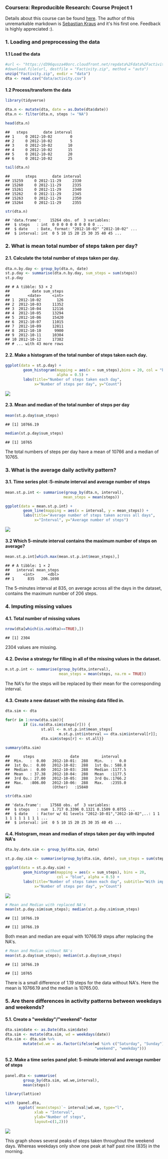 


### **Coursera: Reproducible Research: Course Project 1**
Details about this course can be found [here](https://www.coursera.org/learn/reproducible-research). The author of this
unremarkable markdown is [Sebastian Kraus](https://www.linkedin.com/in/sebastiankrausjena/) and it's his first one. Feedback is highly appreciated :).

### **1. Loading and preprocessing the data**

#### **1.1 Load the data**

```r
#url <- "https://d396qusza40orc.cloudfront.net/repdata%2Fdata%2Factivity.zip"
#download.file(url, destfile = "Factivity.zip", method = "auto")
unzip("Factivity.zip", exdir = "data")
dta <- read.csv("data/activity.csv")
```
  
#### **1.2 Process/transform the data**

```r
library(tidyverse)

dta.n <- mutate(dta, date = as.Date(dta$date))
dta.n <- filter(dta.n, steps != "NA")

head(dta.n)
```

```
##   steps       date interval
## 1     0 2012-10-02        0
## 2     0 2012-10-02        5
## 3     0 2012-10-02       10
## 4     0 2012-10-02       15
## 5     0 2012-10-02       20
## 6     0 2012-10-02       25
```

```r
tail(dta.n)
```

```
##       steps       date interval
## 15259     0 2012-11-29     2330
## 15260     0 2012-11-29     2335
## 15261     0 2012-11-29     2340
## 15262     0 2012-11-29     2345
## 15263     0 2012-11-29     2350
## 15264     0 2012-11-29     2355
```

```r
str(dta.n)
```

```
## 'data.frame':	15264 obs. of  3 variables:
##  $ steps   : int  0 0 0 0 0 0 0 0 0 0 ...
##  $ date    : Date, format: "2012-10-02" "2012-10-02" ...
##  $ interval: int  0 5 10 15 20 25 30 35 40 45 ...
```


### **2. What is mean total number of steps taken per day?**

#### **2.1. Calculate the total number of steps taken per day.**

```r
dta.n.by.day <- group_by(dta.n, date)
st.p.day <- summarise(dta.n.by.day, sum_steps = sum(steps))
st.p.day
```

```
## # A tibble: 53 × 2
##          date sum_steps
##        <date>     <int>
## 1  2012-10-02       126
## 2  2012-10-03     11352
## 3  2012-10-04     12116
## 4  2012-10-05     13294
## 5  2012-10-06     15420
## 6  2012-10-07     11015
## 7  2012-10-09     12811
## 8  2012-10-10      9900
## 9  2012-10-11     10304
## 10 2012-10-12     17382
## # ... with 43 more rows
```

#### **2.2. Make a histogram of the total number of steps taken each day.**

```r
ggplot(data = st.p.day) +
        geom_histogram(mapping = aes(x = sum_steps),bins = 20, col = "blue",
                       alpha = 0.5) + 
        labs(title="Number of steps taken each day",
             x="Number of steps per day", y="Count")
```

![](https://github.com/sekR4/Reproducible-Research/blob/master/project%201/figure/2.2.%20Histogram%20steps%20per%20day-1.png)<!-- -->

#### **2.3. Mean and median of the total number of steps per day**

```r
mean(st.p.day$sum_steps)
```

```
## [1] 10766.19
```

```r
median(st.p.day$sum_steps)
```

```
## [1] 10765
```



The total numbers of steps per day have a mean of 10766 and a median of 10765.


### **3. What is the average daily activity pattern?**

#### **3.1. Time series plot :5-minute interval and average number of steps**


```r
mean.st.p.int <- summarise(group_by(dta.n, interval), 
                          mean_steps = mean(steps))

ggplot(data = mean.st.p.int) +
        geom_line(mapping = aes(x = interval, y = mean_steps)) +
        labs(title="Average number of steps taken across all days",
             x="Interval", y="Average number of steps")
```

![](https://github.com/sekR4/Reproducible-Research/blob/master/project%201/figure/3.1%20mean%20per%20interval%20and%20time%20series-1.png)<!-- -->


#### **3.2 Which 5-minute interval contains the maximum number of steps on average?**


```r
mean.st.p.int[which.max(mean.st.p.int$mean_steps),]
```

```
## # A tibble: 1 × 2
##   interval mean_steps
##      <int>      <dbl>
## 1      835   206.1698
```



The 5-minutes interval at 835, on average across all the days in the dataset, contains the maximum number of 206 steps.

### **4. Imputing missing values**

#### **4.1. Total number of missing values**


```r
nrow(dta[which(is.na(dta)==TRUE),])
```

```
## [1] 2304
```



2304 values are missing.

#### **4.2. Devise a strategy for filling in all of the missing values in the dataset.**


```r
m.st.p.int <- summarise(group_by(dta,interval), 
                        mean_steps = mean(steps, na.rm = TRUE))
```

The NA's for the steps will be replaced by their mean for the corresponding interval.

#### **4.3. Create a new dataset with the missing data filled in.**


```r
dta.sim <- dta

for(r in 1:nrow(dta.sim)){
        if (is.na(dta.sim$steps[r])) {
                st.all <- m.st.p.int$mean_steps[
                        m.st.p.int$interval == dta.sim$interval[r]];
                dta.sim$steps[r] <- st.all}}

summary(dta.sim)
```

```
##      steps                date          interval     
##  Min.   :  0.00   2012-10-01:  288   Min.   :   0.0  
##  1st Qu.:  0.00   2012-10-02:  288   1st Qu.: 588.8  
##  Median :  0.00   2012-10-03:  288   Median :1177.5  
##  Mean   : 37.38   2012-10-04:  288   Mean   :1177.5  
##  3rd Qu.: 27.00   2012-10-05:  288   3rd Qu.:1766.2  
##  Max.   :806.00   2012-10-06:  288   Max.   :2355.0  
##                   (Other)   :15840
```

```r
str(dta.sim)
```

```
## 'data.frame':	17568 obs. of  3 variables:
##  $ steps   : num  1.717 0.3396 0.1321 0.1509 0.0755 ...
##  $ date    : Factor w/ 61 levels "2012-10-01","2012-10-02",..: 1 1 1 1 1 1 1 1 1 1 ...
##  $ interval: int  0 5 10 15 20 25 30 35 40 45 ...
```

#### **4.4. Histogram, mean and median of steps taken per day with imputed NA's**


```r
dta.by.date.sim <- group_by(dta.sim, date)

st.p.day.sim <- summarise(group_by(dta.sim, date), sum_steps = sum(steps))

ggplot(data = st.p.day.sim) +
        geom_histogram(mapping = aes(x = sum_steps), bins = 20,
                       col = "blue", alpha = 0.5) +
        labs(title="Number of steps taken each day", subtitle="With imputed NA's",
             x="Number of steps per day", y="Count")
```

![](https://github.com/sekR4/Reproducible-Research/blob/master/project%201/figure/4.4.%20histogram-1.png)<!-- -->


```r
# Mean and Median with replaced NA's
mean(st.p.day.sim$sum_steps); median(st.p.day.sim$sum_steps)
```

```
## [1] 10766.19
```

```
## [1] 10766.19
```

Both mean and median are equal with 10766.19 steps after replacing the NA's.


```r
# Mean and Median without NA's
mean(st.p.day$sum_steps); median(st.p.day$sum_steps)
```

```
## [1] 10766.19
```

```
## [1] 10765
```

There is a small difference of 1.19 steps for the data without NA's. Here the mean is 10766.19 and the median is 10765.00.


### **5. Are there differences in activity patterns between weekdays and weekends?** 

#### **5.1. Create a "weekday"/"weekend"-factor**


```r
dta.sim$date <- as.Date(dta.sim$date)
dta.sim <- mutate(dta.sim, wd = weekdays(date))
dta.sim <- dta.sim %>%
        mutate(wd.we = as.factor(ifelse(wd %in% c("Saturday", "Sunday") == TRUE,
                                        "weekend", "weekday")))
```


#### **5.2. Make a time series panel plot: 5-minute interval and average number of steps**


```r
panel.dta <- summarise(
        group_by(dta.sim, wd.we,interval), 
        mean(steps))

library(lattice)

with (panel.dta, 
      xyplot(`mean(steps)`~ interval|wd.we, type="l", 
             xlab = "Interval",
             ylab="Number of steps",
             layout=c(1,2)))
```

![](https://github.com/sekR4/Reproducible-Research/blob/master/project%201/figure/5.2%20time%20series%20plot-1.png)<!-- -->

This graph shows several peaks of steps taken throughout the weekend days. Whereas 
weekdays only show one peak at half past nine (835) in the morning.
